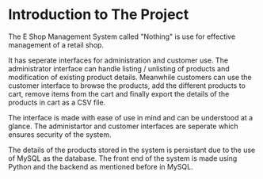# Introduction to The Project

The E Shop Management System called "Nothing" is use for effective management of a retail shop.

It has seperate interfaces for administration and customer use. The administrator interface can handle listing / unlisting of products and modification of existing product details. Meanwhile customers can use the customer interface to browse the products, add the different products to cart, remove items from the cart and finally export the details of the products in cart as a CSV file.

The interface is made with ease of use in mind and can be understood at a glance. The administartor and customer interfaces are seperate which ensures security of the system.

The details of the products stored in the system is persistant due to the use of MySQL as the database. The front end of the system is made using Python and the backend as mentioned before in MySQL.




